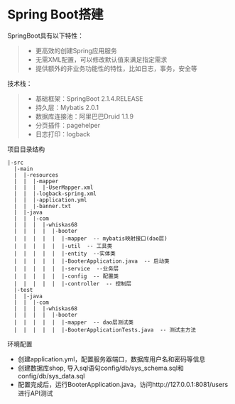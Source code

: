 # Spring Boot搭建

SpringBoot具有以下特性：

> * 更高效的创建Spring应用服务
> * 无需XML配置，可以修改默认值来满足指定需求
> * 提供额外的非业务功能性的特性，比如日志，事务，安全等

技术栈：

> * 基础框架：SpringBoot 2.1.4.RELEASE
> * 持久层：Mybatis 2.0.1
> * 数据库连接池：阿里巴巴Druid 1.1.9
> * 分页插件：pagehelper
> * 日志打印：logback

项目目录结构
```
|-src
  |-main
  |  |-resources
  |  |  |-mapper
  |  |  |  |-UserMapper.xml
  |  |  |-logback-spring.xml
  |  |  |-application.yml
  |  |  |-banner.txt
  |  |-java
  |  |  |-com
  |  |  |  |-whiskas68
  |  |  |  |  |-booter
  |  |  |  |  |  |-mapper  -- mybatis映射接口(dao层)
  |  |  |  |  |  |-util  -- 工具类
  |  |  |  |  |  |-entity  --实体类
  |  |  |  |  |  |-BooterApplication.java  -- 启动类
  |  |  |  |  |  |-service  --业务层
  |  |  |  |  |  |-config  -- 配置类
  |  |  |  |  |  |-controller  -- 控制层
  |-test
  |  |-java
  |  |  |-com
  |  |  |  |-whiskas68
  |  |  |  |  |-booter
  |  |  |  |  |  |-mapper  -- dao层测试类
  |  |  |  |  |  |-BooterApplicationTests.java  -- 测试主方法
```

环境配置
* 创建application.yml，配置服务器端口，数据库用户名和密码等信息
* 创建数据库shop, 导入sql语句config/db/sys_schema.sql和config/db/sys_data.sql
* 配置完成后，运行BooterApplication.java，访问http://127.0.0.1:8081/users进行API测试


